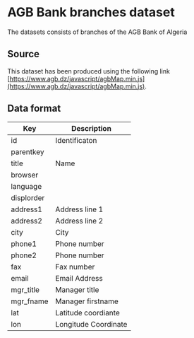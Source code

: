 # AGB Bank branches dataset
The datasets consists of branches of the AGB Bank of Algeria 


## Source

This dataset has been produced using the following link
[https://www.agb.dz/javascript/agbMap.min.js](https://www.agb.dz/javascript/agbMap.min.js).

 
## Data format

| Key          | Description | 
| ------------ | -----------------------|
|id| Identificaton |
|parentkey| |
|title| Name |
|browser| |
|language| |
|displorder| |
|address1| Address line 1|
|address2| Address line 2|
|city| City|
|phone1| Phone number|
|phone2| Phone number|
|fax| Fax number|
|email| Email Address|
|mgr_title| Manager title|
|mgr_fname| Manager firstname|
|lat| Latitude coordiante|
|lon| Longitude Coordinate|